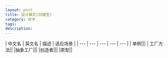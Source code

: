 ```yaml
---
layout: post
title: 设计模式(创建型)
category: 技术
tags: 
description: 
---
```



| 中文名 | 英文名 | 描述 | 适应场景 |
| --- | --- | --- | --- | --- |
| 单例|||
| 工厂方法||
|抽象工厂|||
|创造者|||
|原型||